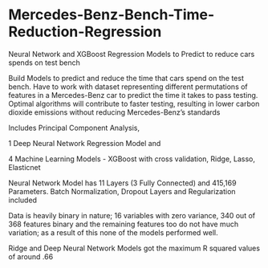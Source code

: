 # Mercedes-Benz-Bench-Time-Reduction-Regression
Neural Network and XGBoost Regression Models to Predict to reduce cars spends on test bench

Build Models to predict and reduce the time that cars spend on the test bench.
Have to work with dataset representing different permutations of features in a Mercedes-Benz car
to predict the time it takes to pass testing. Optimal algorithms will contribute to faster testing, 
resulting in lower carbon dioxide emissions without reducing Mercedes-Benz’s standards


Includes Principal Component Analysis,

1 Deep Neural Network Regression Model and 

4 Machine Learning Models - XGBoost with cross validation, Ridge, Lasso, Elasticnet

Neural Network Model has 11 Layers (3 Fully Connected) and 415,169 Parameters. 
Batch Normalization, Dropout Layers and Regularization included

Data is heavily binary in nature; 16 variables with zero variance, 340 out of 368 features binary and 
the remaining features too do not have much variation; as a result of this none of the models performed well.

Ridge and Deep Neural Network Models got the maximum R squared values of around .66



